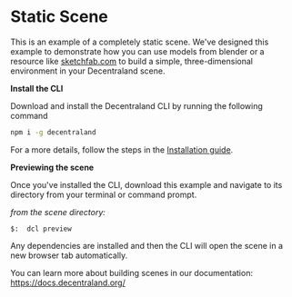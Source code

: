 # Static Scene

This is an example of a completely static scene. We've designed this example to demonstrate how you can use models  from blender or a resource like [sketchfab.com](https://sketchfab.com/) to build a simple, three-dimensional environment in your Decentraland scene.

**Install the CLI**

Download and install the Decentraland CLI by running the following command

```bash
npm i -g decentraland
```

For a more details, follow the steps in the [Installation guide](https://docs.decentraland.org/documentation/installation-guide/).


**Previewing the scene**


Once you've installed the CLI, download this example and navigate to its directory from your terminal or command prompt.

_from the scene directory:_

```
$:  dcl preview
```

Any dependencies are installed and then the CLI will open the scene in a new browser tab automatically.

You can learn more about building scenes in our documentation: https://docs.decentraland.org/
